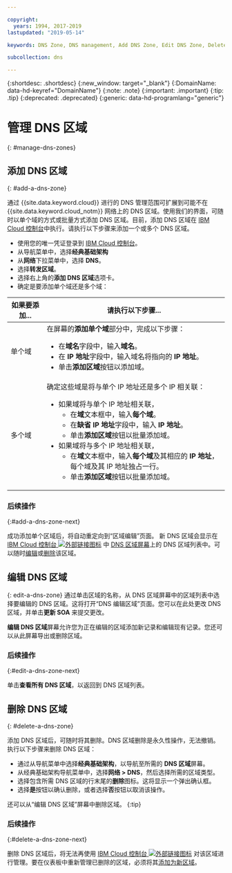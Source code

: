 ```yaml
---

copyright:
  years: 1994, 2017-2019
lastupdated: "2019-05-14"

keywords: DNS Zone, DNS management, Add DNS Zone, Edit DNS Zone, Delete DNS Zone

subcollection: dns

---
```



{:shortdesc: .shortdesc}
{:new_window: target="_blank"}
{:DomainName: data-hd-keyref="DomainName"}
{:note: .note}
{:important: .important}
{:tip: .tip}
{:deprecated: .deprecated}
{:generic: data-hd-programlang="generic"}

# 管理 DNS 区域
{: #manage-dns-zones}

## 添加 DNS 区域
{: #add-a-dns-zone}

通过 {{site.data.keyword.cloud}} 进行的 DNS 管理范围可扩展到可能不在 {{site.data.keyword.cloud_notm}} 网络上的 DNS 区域。使用我们的界面，可随时以单个域的方式或批量方式添加 DNS 区域。目前，添加 DNS 区域在 [IBM Cloud 控制台](https://{DomainName}/)中执行。请执行以下步骤来添加一个或多个 DNS 区域。

* 使用您的唯一凭证登录到 [IBM Cloud 控制台](https://{DomainName}/)。
* 从导航菜单中，选择**经典基础架构**
* 从**网络**下拉菜单中，选择 **DNS**。
* 选择**转发区域**。
* 选择右上角的**添加 DNS 区域**选项卡。
* 确定是要添加单个域还是多个域：

|如果要添加...|请执行以下步骤...|
|---|---|
|单个域|在屏幕的**添加单个域**部分中，完成以下步骤：<ul><li>在**域名**字段中，输入**域名**。</li><li>在 **IP 地址**字段中，输入域名将指向的 **IP 地址**。</li><li>单击**添加区域**按钮以添加域。</li></ul>|
|多个域|确定这些域是将与单个 IP 地址还是多个 IP 相关联：<ul><li>如果域将与单个 IP 地址相关联，<ul><li>在**域**文本框中，输入**每个域**。</li><li>在**缺省 IP 地址**字段中，输入 **IP 地址**。</li><li>单击**添加区域**按钮以批量添加域。</li></ul></li><li>如果域将与多个 IP 地址相关联，<ul><li>在**域**文本框中，输入**每个域**及其相应的 **IP 地址**，每个域及其 IP 地址独占一行。</li><li>单击**添加区域**按钮以批量添加域。</li></ul></li></ul>


### 后续操作
{:#add-a-dns-zone-next}

成功添加单个区域后，将自动重定向到“区域编辑”页面。
新 DNS 区域会显示在 [IBM Cloud 控制台 ![外部链接图标](../../icons/launch-glyph.svg "外部链接图标")](https://{DomainName}/) 中 [DNS 区域屏幕](/docs/infrastructure/dns?topic=dns-use-the-dns-zones-screens)上的 DNS 区域列表中。可以随时[编辑](#edit-a-dns-zone)或[删除](#delete-a-dns-zone)该区域。

## 编辑 DNS 区域
{: edit-a-dns-zone}
通过单击区域的名称，从 DNS 区域屏幕中的区域列表中选择要编辑的 DNS 区域。这将打开“DNS 编辑区域”页面。您可以在此处更改 DNS 区域，并单击**更新 SOA** 来提交更改。 

**编辑 DNS 区域**屏幕允许您为正在编辑的区域添加新记录和编辑现有记录。您还可以从此屏幕导出或删除区域。

### 后续操作
{:#edit-a-dns-zone-next}

单击**查看所有 DNS 区域**，以返回到 DNS 区域列表。


## 删除 DNS 区域
{: #delete-a-dns-zone}

添加 DNS 区域后，可随时将其删除。DNS 区域删除是永久性操作，无法撤销。执行以下步骤来删除 DNS 区域：

* 通过从导航菜单中选择**经典基础架构**，以导航至所需的 **DNS 区域**屏幕。 
* 从经典基础架构导航菜单中，选择**网络 > DNS**，然后选择所需的区域类型。
* 选择包含所需 DNS 区域的行末尾的**删除**图标。这将显示一个弹出确认框。
* 选择**是**按钮以确认删除，或者选择**否**按钮以取消该操作。

还可以从“编辑 DNS 区域”屏幕中删除区域。
{:tip}

### 后续操作
{:#delete-a-dns-zone-next}

删除 DNS 区域后，将无法再使用 [IBM Cloud 控制台 ![外部链接图标](../../icons/launch-glyph.svg "外部链接图标")](https://{DomainName}/) 对该区域进行管理。要在仪表板中重新管理已删除的区域，必须将其[添加为新区域](#add-a-dns-zone)。
